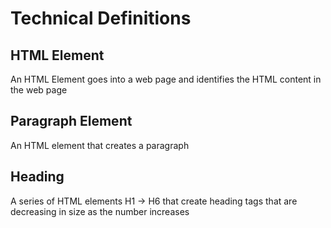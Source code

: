 # Technical Definitions

## HTML Element
An HTML Element goes into a web page and identifies the HTML content in the web page

## Paragraph Element
An HTML element that creates a paragraph

## Heading
A series of HTML elements H1 -> H6 that create heading tags that are decreasing in size as the number increases

